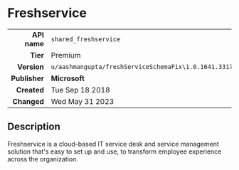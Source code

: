# Freshservice
| | |
|-:|-|
|**API name**|`shared_freshservice`|
|**Tier**|Premium|
|**Version**|`u/aashmangupta/freshServiceSchemaFix\1.0.1641.3317`|
|**Publisher**|**Microsoft**|
|**Created**|Tue Sep 18 2018|
|**Changed**|Wed May 31 2023|

## Description
Freshservice is a cloud-based IT service desk and service management solution that's easy to set up and use, to transform employee experience across the organization.

